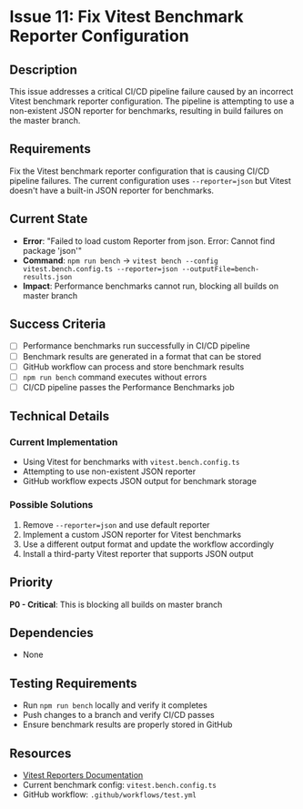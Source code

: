 # Issue 11: Fix Vitest Benchmark Reporter Configuration

## Description
This issue addresses a critical CI/CD pipeline failure caused by an incorrect Vitest benchmark reporter configuration. The pipeline is attempting to use a non-existent JSON reporter for benchmarks, resulting in build failures on the master branch.

## Requirements
Fix the Vitest benchmark reporter configuration that is causing CI/CD pipeline failures. The current configuration uses `--reporter=json` but Vitest doesn't have a built-in JSON reporter for benchmarks.

## Current State
- **Error**: "Failed to load custom Reporter from json. Error: Cannot find package 'json'"
- **Command**: `npm run bench` → `vitest bench --config vitest.bench.config.ts --reporter=json --outputFile=bench-results.json`
- **Impact**: Performance benchmarks cannot run, blocking all builds on master branch

## Success Criteria
- [ ] Performance benchmarks run successfully in CI/CD pipeline
- [ ] Benchmark results are generated in a format that can be stored
- [ ] GitHub workflow can process and store benchmark results
- [ ] `npm run bench` command executes without errors
- [ ] CI/CD pipeline passes the Performance Benchmarks job

## Technical Details
### Current Implementation
- Using Vitest for benchmarks with `vitest.bench.config.ts`
- Attempting to use non-existent JSON reporter
- GitHub workflow expects JSON output for benchmark storage

### Possible Solutions
1. Remove `--reporter=json` and use default reporter
2. Implement a custom JSON reporter for Vitest benchmarks
3. Use a different output format and update the workflow accordingly
4. Install a third-party Vitest reporter that supports JSON output

## Priority
**P0 - Critical**: This is blocking all builds on master branch

## Dependencies
- None

## Testing Requirements
- Run `npm run bench` locally and verify it completes
- Push changes to a branch and verify CI/CD passes
- Ensure benchmark results are properly stored in GitHub

## Resources
- [Vitest Reporters Documentation](https://vitest.dev/guide/reporters.html)
- Current benchmark config: `vitest.bench.config.ts`
- GitHub workflow: `.github/workflows/test.yml`

